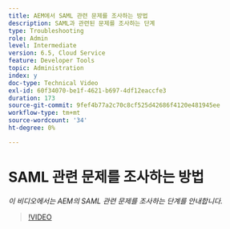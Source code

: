 ```yaml
---
title: AEM에서 SAML 관련 문제를 조사하는 방법
description: SAML과 관련된 문제를 조사하는 단계
type: Troubleshooting
role: Admin
level: Intermediate
version: 6.5, Cloud Service
feature: Developer Tools
topic: Administration
index: y
doc-type: Technical Video
exl-id: 60f34070-be1f-4621-b697-4df12eaccfe3
duration: 173
source-git-commit: 9fef4b77a2c70c8cf525d42686f4120e481945ee
workflow-type: tm+mt
source-wordcount: '34'
ht-degree: 0%

---
```


# SAML 관련 문제를 조사하는 방법

*이 비디오에서는 AEM의 SAML 관련 문제를 조사하는 단계를 안내합니다.*

>[!VIDEO](https://video.tv.adobe.com/v/335466?quality=12&learn=on)
